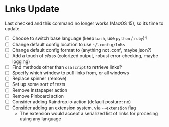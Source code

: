 # Lnks Update

Last checked and this command no longer works (MacOS 15), so its time to update.

- [ ] Choose to switch base language (keep `bash`, use `python` / `ruby`)?
- [ ] Change default config location to use `~/.config/lnks`
- [ ] Change default config format to (anything not .conf, maybe json?)
- [ ] Add a touch of *class* (colorized output, robust error checking, maybe logging)
- [ ] Find methods other than `osascript` to retrieve links?
- [ ] Specify which window to pull links from, or all windows
- [ ] Replace spinner (remove)
- [ ] Set up some sort of tests
- [ ] Remove Instapaper action
- [ ] Remove Pinboard action
- [ ] Consider adding Raindrop.io action (default posture: no)
- [ ] Consider adding an extension system, via `--extension` flag
    - The extension would accept a serialized list of links for
      procesing using any language
